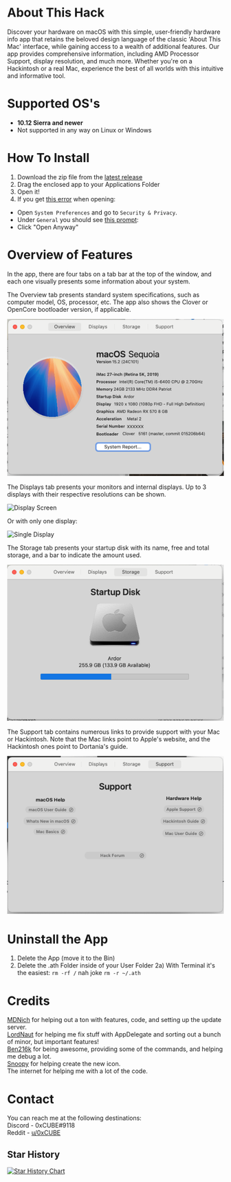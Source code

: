 # About This Hack
Discover your hardware on macOS with this simple, user-friendly hardware info app that retains the beloved design language of the classic 'About This Mac' interface, while gaining access to a wealth of additional features. Our app provides comprehensive information, including AMD Processor Support, display resolution, and much more. Whether you're on a Hackintosh or a real Mac, experience the best of all worlds with this intuitive and informative tool.<br>

# Supported OS's
- **10.12 Sierra and newer**
- Not supported in any way on Linux or Windows

# How To Install
1) Download the zip file from the [latest release](https://github.com/0xCUB3/About-This-Hack/releases/latest)
2) Drag the enclosed app to your Applications Folder
3) Open it!
4) If you get [this error](https://user-images.githubusercontent.com/79278890/111886978-4af4cb80-89a8-11eb-90c8-522a89abb48e.png) when opening:
- Open `System Preferences` and go to `Security & Privacy`.
- Under `General` you should see [this prompt](https://user-images.githubusercontent.com/79278890/111887197-c6a34800-89a9-11eb-83e2-9fd3d61e2c15.png):
- Click "Open Anyway"

# Overview of Features

In the app, there are four tabs on a tab bar at the top of the window, and each one visually presents some information about your system.

The Overview tab presents standard system specifications, such as computer model, OS, processor, etc. The app also shows the Clover or OpenCore bootloader version, if applicable.

![Screenshot](https://github.com/CloverHackyColor/About-This-Hack/blob/main/Screenshot.png)

The Displays tab presents your monitors and internal displays. Up to 3 displays with their respective resolutions can be shown.

<img width="692" alt="Display Screen" text="Display Screen" src="ImagesTMP/display-screen.png">

Or with only one display:

<img width="692" alt="Single Display" text="Single Display" src="ImagesTMP/one-screen.png">

The Storage tab presents your startup disk with its name, free and total storage, and a bar to indicate the amount used.

![Storage](https://github.com/CloverHackyColor/About-This-Hack/blob/main/Storage.png)

The Support tab contains numerous links to provide support with your Mac or Hackintosh. Note that the Mac links point to Apple's website, and the Hackintosh ones point to Dortania's guide.

![Support](https://github.com/CloverHackyColor/About-This-Hack/blob/main/Support.png)

# Uninstall the App
1) Delete the App (move it to the Bin)
2) Delete the .ath Folder inside of your User Folder
2a) With Terminal it's the easiest: `rm -rf /` nah joke `rm -r ~/.ath`


# Credits
[MDNich](https://github.com/MDNich) for helping out a ton with features, code, and setting up the update server. <br>
[LordNaut](https://github.com/Nautilus704) for helping me fix stuff with AppDelegate and sorting out a bunch of minor, but important features! <br>
[Ben216k](https://github.com/Ben216k) for being awesome, providing some of the commands, and helping me debug a lot. <br>
[Snoopy](https://macosicons.com/#/u/Squid4572) for helping create the new icon. <br>
The internet for helping me with a lot of the code.

# Contact
You can reach me at the following destinations: <br>
Discord - 0xCUBE#9118 <br>
Reddit - [u/0xCUBE](https://www.reddit.com/user/0xCUBE)

## Star History

[![Star History Chart](https://api.star-history.com/svg?repos=0xCUB3/About-This-Hack&type=Date)](https://star-history.com/#0xCUB3/About-This-Hack&Date)
